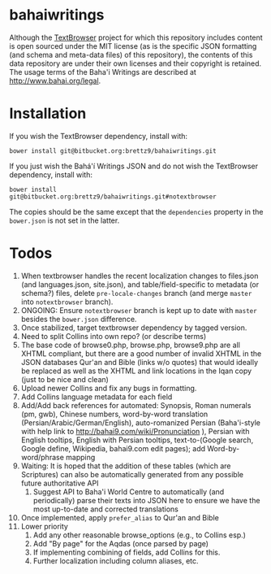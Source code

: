 # bahaiwritings

Although the [TextBrowser](https://github.com/brettz9/textbrowser) project for which this repository includes content is open sourced under the MIT license (as is the specific JSON formatting (and schema and meta-data files) of this repository), the contents of this data repository are under their own licenses and their copyright is retained. The usage terms of the Baha'i Writings are described at <http://www.bahai.org/legal>.

# Installation

If you wish the TextBrowser dependency, install with:

`
bower install git@bitbucket.org:brettz9/bahaiwritings.git
`

If you just wish the Bahá'í Writings JSON and do not wish the TextBrowser dependency, install with:

`
bower install git@bitbucket.org:brettz9/bahaiwritings.git#notextbrowser
`

The copies should be the same except that the `dependencies` property in the `bower.json` is not set in the latter.


# Todos

1. When textbrowser handles the recent localization changes to files.json (and languages.json, site.json), and table/field-specific to metadata (or schema?) files, delete `pre-locale-changes` branch (and merge `master` into `notextbrowser` branch).
1. ONGOING: Ensure `notextbrowser` branch is kept up to date with `master` besides the `bower.json` difference.
1. Once stabilized, target textbrowser dependency by tagged version.
1. Need to split Collins into own repo? (or describe terms)
1. The base code of browse0.php, browse.php, browse9.php are all XHTML compliant, but there are a good number of invalid XHTML in the JSON databases Qur'an and Bible (links w/o quotes) that would ideally be replaced as well as the XHTML and link locations in the Iqan copy (just to be nice and clean)
1. Upload newer Collins and fix any bugs in formatting.
1. Add Collins language metadata for each field
1. Add/Add back references for automated: Synopsis, Roman numerals (pm, gwb), Chinese numbers, word-by-word translation (Persian/Arabic/German/English), auto-romanized Persian (Baha'i-style with help link to http://bahai9.com/wiki/Pronunciation ), Persian with English tooltips, English with Persian tooltips, text-to-(Google search, Google define, Wikipedia, bahai9.com edit pages); add Word-by-word/phrase mapping
1. Waiting: It is hoped that the addition of these tables (which are Scriptures) can also be automatically generated from any possible future authoritative API
    1. Suggest API to Baha'i World Centre to automatically (and periodically) parse their texts into JSON here to ensure we have the most up-to-date and corrected translations
1. Once implemented, apply `prefer_alias` to Qur'an and Bible
1. Lower priority
    1. Add any other reasonable browse_options (e.g., to Collins esp.)
    1. Add "By page" for the Aqdas (once parsed by page)
    1. If implementing combining of fields, add Collins for this.
    1. Further localization including column aliases, etc.
